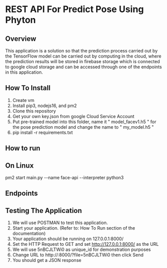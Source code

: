 # REST API For Predict Pose Using Phyton

Overview
--
This application is a solution so that the prediction process carried out by the TensorFlow model can be carried out by computing in the cloud, where the prediction results will be stored in firebase storage which is connected to google cloud storage and can be accessed through one of the endpoints in this application.

How To Install
--
1. Create vm 
2. Install pip3, nodejs16, and pm2
4. Clone this repository
5. Get your own key.json from google Cloud Service Account
6. Put pre-trained model into this folder, name it " model_facev1.h5 " for the pose prediction model and change the name to " my_model.h5 "
7. pip install -r requirements.txt

How to run
--
On Linux
--
pm2 start main.py --name face-api --interpreter python3

Endpoints
--


Testing The Application
--
1. We will use POSTMAN to test this application.
2. Start your application. (Refer to: How To Run section of the documentation)
3. Your application should be running on 127.0.0.1:8000/
4. Set the HTTP Request to GET and set http://127.0.0.1:8000/ as the URL
5. We will use 5nBCJLTWi0 as unique_id for demonstration purposes
6. Change URL to http://<external IP on your vm>:8000/?file=5nBCJLTWi0 then click Send
7. You should get a JSON response




